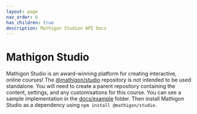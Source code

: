 ```yaml
---
layout: page
nav_order: 6
has_children: true
description: Mathigon Studion API Docs
---
```


# Mathigon Studio

Mathigon Studio is an award-winning platform for creating interactive, online courses! The
[@mathigon/studio](https://github.com/mathigon/studio) repository is not intended to be used
standalone. You will need to create a parent repository  containing the content, settings, and any
customisations for this course. You can see a sample implementation in the
[docs/example](https://github.com/mathigon/studio/tree/main/docs/example) folder. Then install
Mathigon Studio as a dependency using `npm install @mathigon/studio`.
